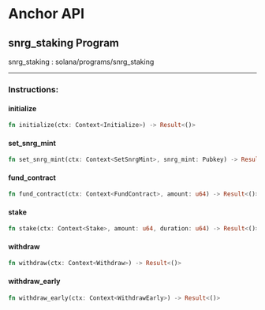 # Anchor API

## snrg_staking Program

snrg_staking : solana/programs/snrg_staking

---

### Instructions:

#### initialize

```rust
fn initialize(ctx: Context<Initialize>) -> Result<()> 
```

#### set_snrg_mint

```rust
fn set_snrg_mint(ctx: Context<SetSnrgMint>, snrg_mint: Pubkey) -> Result<()> 
```

#### fund_contract

```rust
fn fund_contract(ctx: Context<FundContract>, amount: u64) -> Result<()> 
```

#### stake

```rust
fn stake(ctx: Context<Stake>, amount: u64, duration: u64) -> Result<()> 
```

#### withdraw

```rust
fn withdraw(ctx: Context<Withdraw>) -> Result<()> 
```

#### withdraw_early

```rust
fn withdraw_early(ctx: Context<WithdrawEarly>) -> Result<()> 
```